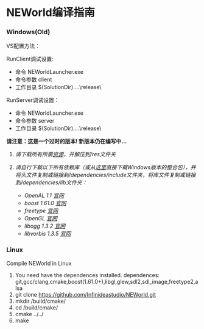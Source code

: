 # NEWorld编译指南

### Windows(Old)
VS配置方法：

RunClient调试设置:

* 命令 NEWorldLauncher.exe
* 命令参数 client
* 工作目录 $(SolutionDir)..\..\release\

RunServer调试设置：

* 命令 NEWorldLauncher.exe
* 命令参数 server
* 工作目录 $(SolutionDir)..\..\release\

**请注意：这是一个过时的版本! 新版本仍在编写中...**

1. *请下载所有所需[资源](./Notfinishedyet)，并解压到/res文件夹*
2. *请自行下载以下所有依赖库（或从[这里](./Notfinishedyet)直接下载Windows版本的整合包），并将头文件复制或链接到/dependencies/include文件夹，将库文件复制或链接到/dependencies/lib文件夹：*

    - *OpenAL 1.1 [官网](http://www.openal.org/)*
    - *boost 1.61.0 [官网](http://www.boost.org/)*
    - *freetype [官网](https://www.freetype.org/)*
    - *OpenGL [官网](https://www.opengl.org/)*
    - *libogg 1.3.2 [官网](https://www.xiph.org/)*
    - *libvorbis 1.3.5 [官网](https://www.xiph.org/)*

### Linux

Compile NEWorld in Linux

1. You need have the dependences installed.
   dependences: git,gcc/clang,cmake,boost(1.61.0+),libgl,glew,sdl2,sdl_image,freetype2,alsa
2. git clone https://github.com/Infinideastudio/NEWorld.git
3. mkdir /build/cmake/
4. cd /build/cmake/
5. cmake ../../
6. make
